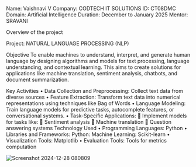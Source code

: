 Name: Vaishnavi V
Company: CODTECH IT SOLUTIONS
ID:  CT08DMC
Domain: Artificial Intelligence
Duration: December to January 2025
Mentor: SRAVANI

Overview of the project

Project:  NATURAL LANGUAGE PROCESSING (NLP)

Objective
To enable machines to understand, interpret, and generate human language by designing algorithms and models for text processing, language understanding, and contextual learning. This aims to create solutions for applications like machine translation, sentiment analysis, chatbots, and document summarization.

Key Activities 
•	Data Collection and Preprocessing: Collect text data from diverse sources
•	Feature Extraction: Transform text data into numerical representations using techniques like Bag of Words
•	Language Modeling: Train language models for predictive tasks, autocomplete features, or conversational systems.
•	Task-Specific Applications:
	Implement models for tasks like:
	Sentiment analysis
	Machine translation
	Question answering systems
Technology Used
•	Programming Languages: Python
•	Libraries and Frameworks: Python: Machine Learning: Scikit-learn
•	Visualization Tools: Matplotlib
•	Evaluation Tools: Tools for metrics computation


![Screenshot 2024-12-28 080809](https://github.com/user-attachments/assets/db13b737-cfab-4e70-9395-4307a26beed6)

